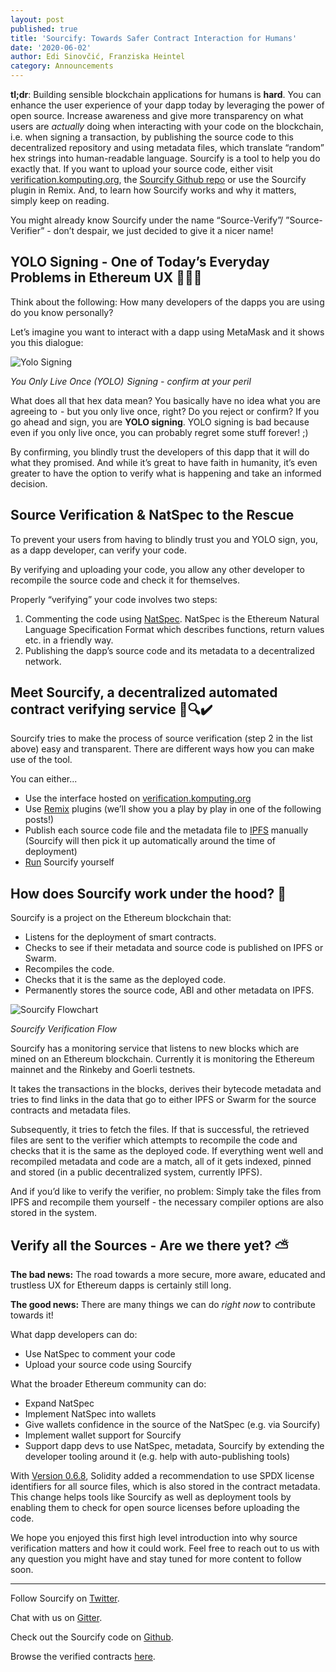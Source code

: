 ```yaml
---
layout: post
published: true
title: 'Sourcify: Towards Safer Contract Interaction for Humans'
date: '2020-06-02'
author: Edi Sinovčić, Franziska Heintel
category: Announcements
---
```


**tl;dr**: Building sensible blockchain applications for humans is **hard**. You can enhance the user experience of
your dapp today by leveraging the power of open source. Increase awareness and give more transparency on what users
are _actually_ doing when interacting with your code on the blockchain, i.e. when signing a transaction, by publishing
the source code to this decentralized repository and using metadata files, which translate “random” hex strings into
human-readable language. Sourcify is a tool to help you do exactly that. If you want to upload your source code, either visit [verification.komputing.org](https://verification.komputing.org/), the [Sourcify Github repo](https://github.com/ethereum/sourcify) or use the Sourcify
plugin in Remix. And, to learn how Sourcify works and why it matters, simply keep on reading.

You might already know Sourcify under the name “Source-Verify”/ ”Source-Verifier” - don’t despair, we just decided to give
it a nicer name!

## YOLO Signing - One of Today’s Everyday Problems in Ethereum UX 🙈📝🧨

Think about the following: How many developers of the dapps you are using do you know personally?

Let’s imagine you want to interact with a dapp using MetaMask and it shows you this dialogue:

![Yolo Signing](/img/2020/05/MetaMask_Yolosign.png)

_You Only Live Once (YOLO)  Signing - confirm at your peril_

What does all that hex data mean? You basically have no idea what you are agreeing to  - but you only live once, right?
Do you reject or confirm? If you go ahead and sign, you are **YOLO signing**. YOLO signing is bad because even if you only
live once, you can probably regret some stuff forever! ;)

By confirming, you blindly trust the developers of this dapp that it will do what they promised. And while it’s great to
have faith in humanity, it’s even greater to have the option to verify what is happening and take an informed decision.

## Source Verification & NatSpec to the Rescue

To prevent your users from having to blindly trust you and YOLO sign, you, as a dapp developer, can verify your code.

By verifying and uploading your code, you allow any other developer to recompile the source code and check it for themselves.

Properly “verifying” your code involves two steps:

1. Commenting the code using [NatSpec](https://solidity.readthedocs.io/en/latest/natspec-format.html). NatSpec is the
   Ethereum Natural Language Specification Format which describes functions, return values etc. in a friendly way.
1. Publishing the dapp’s source code and its metadata to a decentralized network.

## Meet Sourcify, a decentralized automated contract verifying service 📝🔍✔️

Sourcify tries to make the process of source verification (step 2 in the list above) easy and transparent. There are different ways
how you can make use of the tool.

You can either...

- Use the interface hosted on [verification.komputing.org](https://verification.komputing.org/)
- Use [Remix](https://remix.ethereum.org/) plugins (we’ll show you a play by play in one of the following posts!)
- Publish each source code file and the metadata file to [IPFS](https://docs.ipfs.io/concepts/what-is-ipfs/) manually
  (Sourcify will then pick it up automatically around the time of deployment)
- [Run](https://github.com/ethereum/sourcify) Sourcify yourself

## How does Sourcify work under the hood? 📖

Sourcify is a project on the Ethereum blockchain that:

- Listens for the deployment of smart contracts.
- Checks to see if their metadata and source code is published on IPFS or Swarm.
- Recompiles the code.
- Checks that it is the same as the deployed code.
- Permanently stores the source code, ABI and other metadata on IPFS.

![Sourcify Flowchart](/img/2020/05/Sourcify_Flowchart.png)

_Sourcify Verification Flow_

Sourcify has a monitoring service that listens to new blocks which are mined on an Ethereum blockchain. Currently it is
monitoring the Ethereum mainnet and the Rinkeby and Goerli testnets.

It takes the transactions in the blocks, derives their bytecode metadata and tries to find links in the data that go to
either IPFS or Swarm for the source contracts and metadata files.

Subsequently, it tries to fetch the files. If that is successful, the retrieved files are sent to the verifier which
attempts to recompile the code and checks that it is the same as the deployed code. If everything went well and recompiled
metadata and code are a match, all of it gets indexed, pinned and stored (in a public decentralized system, currently IPFS).

And if you’d like to verify the verifier, no problem: Simply take the files from IPFS and recompile them yourself -
the necessary compiler options are also stored in the system.

## Verify all the Sources - Are we there yet? ⛅

**The bad news:** The road towards a more secure, more aware, educated and trustless UX for Ethereum dapps is certainly
still long.

**The good news:** There are many things we can do _right now_ to contribute towards it!

What dapp developers can do:

- Use NatSpec to comment your code
- Upload your source code using Sourcify

What the broader Ethereum community can do:

- Expand NatSpec
- Implement NatSpec into wallets
- Give wallets confidence in the source of the NatSpec (e.g. via Sourcify)
- Implement wallet support for Sourcify
- Support dapp devs to use NatSpec, metadata, Sourcify by extending the developer tooling around it (e.g. help with
  auto-publishing tools)

With [Version 0.6.8](https://github.com/ethereum/solidity/releases/tag/v0.6.8), Solidity added a recommendation to use
SPDX license identifiers for all source files, which is also stored in the contract metadata. This change helps tools like
Sourcify as well as deployment tools by enabling them to check for open source licenses before uploading the code.

We hope you enjoyed this first high level introduction into why source verification matters and how it could work. Feel
free to reach out to us with any question you might have and stay tuned for more content to follow soon.

---

Follow Sourcify on [Twitter](https://twitter.com/SourcifyEth).

Chat with us on [Gitter](https://gitter.im/ethereum/source-verify).

Check out the Sourcify code on [Github](https://github.com/ethereum/sourcify).

Browse the verified contracts [here](https://contractrepo.komputing.org/).
